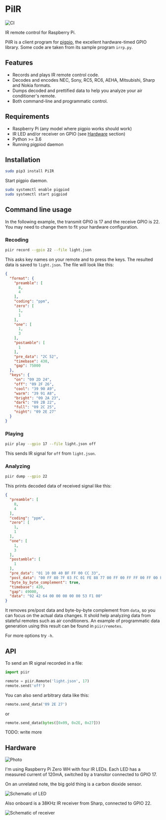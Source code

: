 # PiIR

![CI](https://github.com/ts1/PiIR/workflows/CI/badge.svg)

IR remote control for Raspberry Pi.

PiIR is a client program for [pigpio](http://abyz.me.uk/rpi/pigpio/), the excellent hardware-timed GPIO library. 
Some code are taken from its sample program `irrp.py`.

## Features
- Records and plays IR remote control code.
- Decodes and encodes NEC, Sony, RC5, RC6, AEHA, Mitsubishi, Sharp and Nokia formats.
- Dumps decoded and prettified data to help you analyze your air conditioner's remote.
- Both command-line and programmatic control.

## Requirements
- Raspberry Pi (any model where pigpio works should work)
- IR LED and/or receiver on GPIO (see [Hardware](#hardware) section)
- Python >= 3.6
- Running pigpiod daemon

## Installation
```sh
sudo pip3 install PiIR
```

Start pigpio daemon.
```sh
sudo systemctl enable pigpiod
sudo systemctl start pigpiod
```

## Command line usage

In the following example, the transmit GPIO is 17 and the receive GPIO is 22.
You may need to change them to fit your hardware configuration.

### Recoding

```sh
piir record --gpio 22 --file light.json
```

This asks key names on your remote and to press the keys.
The resulted data is saved to `light.json`.
The file will look like this:

```json
{
  "format": {
    "preamble": [
      8,
      4
    ],
    "coding": "ppm",
    "zero": [
      1,
      1
    ],
    "one": [
      1,
      3
    ],
    "postamble": [
      1
    ],
    "pre_data": "2C 52",
    "timebase": 430,
    "gap": 75000
  },
  "keys": {
    "on": "09 2D 24",
    "off": "09 2F 26",
    "cool": "39 90 A9",
    "warm": "39 91 A8",
    "bright": "09 2A 23",
    "dark": "09 2B 22",
    "full": "09 2C 25",
    "night": "09 2E 27"
  }
}
```

### Playing

```sh
piir play --gpio 17 --file light.json off
```

This sends IR signal for `off` from `light.json`.

### Analyzing

```sh
piir dump --gpio 22
```

This prints decoded data of received signal like this:

```json
{
  "preamble": [
    8,
    4
  ],
  "coding": "ppm",
  "zero": [
    1,
    1
  ],
  "one": [
    1,
    3
  ],
  "postamble": [
    1
  ],
  "pre_data": "01 10 00 40 BF FF 00 CC 33",
  "post_data": "00 FF 80 7F 03 FC 01 FE 88 77 00 FF 00 FF FF 00 FF 00 FF 00 FF 00",
  "byte_by_byte_complement": true,
  "timebase": 420,
  "gap": 49000,
  "data": "92 42 64 00 00 00 00 00 53 F1 00"
}
```

It removes pre/post data and byte-by-byte complement from `data`, so you can focus on the actual data changes.
It shold help analyzing data from stateful remotes such as air conditioners.
An example of programmatic data generation using this result can be found in `piir/remotes`.

For more options try `-h`.

## API

To send an IR signal recorded in a file:

```python
import piir

remote = piir.Remote('light.json', 17)
remote.send('off')
```

You can also send arbitrary data like this:

```python
remote.send_data('09 2E 27')
```

or

```python
remote.send_data(bytes([0x09, 0x2E, 0x27]))
```

TODO: write more

## Hardware

![Photo](https://raw.githubusercontent.com/ts1/PiIR/master/img/photo.jpeg)

I'm using Raspberry Pi Zero WH with four IR LEDs.
Each LED has a measured current of 120mA, switched by a transitor connected to GPIO 17.

On an unrelated note, the big gold thing is a carbon dioxide sensor.

![Schematic of LED](https://raw.githubusercontent.com/ts1/PiIR/master/img/schema-led.png)

Also onboard is a 38KHz IR receiver from Sharp, connected to GPIO 22.

![Schematic of receiver](https://raw.githubusercontent.com/ts1/PiIR/master/img/schema-receiver.png)

